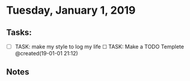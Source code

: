 # Tuesday, January 1, 2019

## Tasks:
- [ ] TASK: make my style to log my life
    ☐ TASK: Make a TODO Templete @created(19-01-01 21:12)

## Notes

